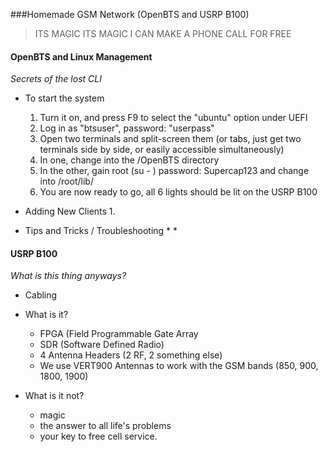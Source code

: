 ###Homemade GSM Network (OpenBTS and USRP B100)

> ITS MAGIC ITS MAGIC I CAN MAKE A PHONE CALL FOR FREE

#### OpenBTS and Linux Management
*Secrets of the lost CLI*
* To start the system
    1. Turn it on, and press F9 to select the "ubuntu" option under UEFI
    2. Log in as "btsuser", password: "userpass"
    3. Open two terminals and split-screen them (or tabs, just get two terminals side by side, or easily accessible simultaneously)
    4. In one, change into the /OpenBTS directory
    5. In the other, gain root (su - ) password: Supercap123 and change into /root/lib/
    6. You are now ready to go, all 6 lights should be lit on the USRP B100

* Adding New Clients
    1.


* Tips and Tricks / Troubleshooting
    *
    *

#### USRP B100
*What is this thing anyways?*

* Cabling

* What is it?
    * FPGA (Field Programmable Gate Array
    * SDR (Software Defined Radio)
    * 4 Antenna Headers (2 RF, 2 something else)
    * We use VERT900 Antennas to work with the GSM bands (850, 900, 1800, 1900)

* What is it not?
    * magic
    * the answer to all life's problems
    * your key to free cell service.
